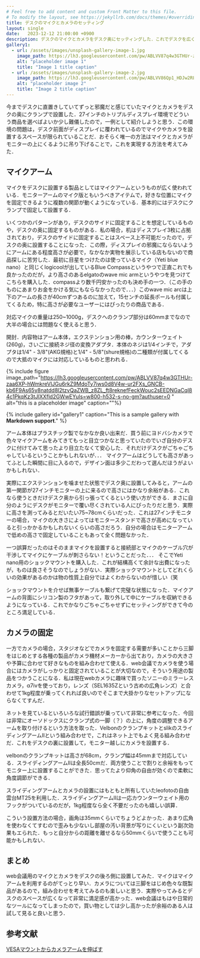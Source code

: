 ```yaml
---
# Feel free to add content and custom Front Matter to this file.
# To modify the layout, see https://jekyllrb.com/docs/themes/#overriding-theme-defaults
title: デスクのマイクとカメラのセッティング
layout: single
date:   2023-12-12 21:00:00 +0900
description: デスクのマイクとカメラをデスク奥にセッティングした．これでデスクを広く使うことができる．
gallery1:
  - url: /assets/images/unsplash-gallery-image-1.jpg
    image_path: https://lh3.googleusercontent.com/pw/ABLVV87q4w3GTHUr-zaa6XP-hWmkreVlJGu6rkZ9MdoTy7iws0d8V4w-ur2FXs_GNCB-kb6F9As65y8natdd8l2tzvQaZWB_z8ZL_ft8reknefFeckWouc2sEEDNGaCql84c1PkqKz3tJlXXfld2GWwEYuls=w800-h532-s-no-gm?authuser=0
    alt: "placeholder image 1"
    title: "Image 1 title caption"
  - url: /assets/images/unsplash-gallery-image-2.jpg
    image_path: https://lh3.googleusercontent.com/pw/ABLVV86Qp1_HDJw2RLXA9OS5j21laegIUfFLczBscPCnisbfY7uXuC-h0Rw-IwivFEXU0EyFp3oyWnvQN_bRlXIbUh51jJvtBc3yLsS24zb1zdB4wnVmFSvhLp3fENte10DPwGqfsRCT5QESmsFUjXQ-CD2j=w800-h532-s-no-gm?authuser=0
    alt: "placeholder image 2"
    title: "Image 2 title caption"
---
```


今までデスクに直置きしていてずっと邪魔だと感じていたマイクとカメラをデスクの奥にクランプで設置した．27インチのトリプルディスプレイ環境でどういう商品を選べばよいか少し難儀したので，一例として紹介しようと思う．この環境の問題は，デスク前面がディスプレイに覆われているのでマイクやカメラを設置するスペースが限られていることだ．おそらく唯一の方法はマイクとカメラがモニターの上にくるように吊り下げることで，これを実現する方法を考えてみた．


## マイクアーム

マイクをデスクに設置する製品としてはマイクアームというものが広く使われている．モニターアームのマイク版ともいうべきアイテムで，好きな位置にマイクを固定できるように複数の関節が動くようになっている．基本的にはデスクにクランプで固定して設置する．

いくつかのパターンがあり，デスクのサイドに固定することを想定しているものや，デスクの奥に固定するものがある．私の場合，机はディスプレイ3枚に占拠されており，デスクのサイドに固定することはスペース上不可能だったので，デスクの奥に設置することになった．この際，ディスプレイの邪魔にならないようにアームにある程度高さが必要で，なかなか実物を展示している店もないので商品探しに苦労した．最初に目星をつけたのは使っているマイク（Yeti blue nano）と同じくlogicoolが出しているBlue Compassというやつで正直これでも良かったのだが，より高さのあるelgatoのwave mic armというやつを見つけてこちらを購入した．compassより数千円安かったのも決め手の一つ．（この手のものにあまりお金をかける気にもならなかったので．．．）このwave mic arcは上下のアームの長さが40cmずつあるのに加えて，15センチの延長ポールも付属してくるため，特に高さが必要なユーザーにはぴったりの商品である．

対応マイクの重量は250~1000g，デスクへのクランプ部分は60mmまでなので大半の場合には問題なく使えると思う．

開封．内容物はアーム本体，エクステンション用の棒，カウンターウェイト(260g)，さいごに接続ネジ径の変換アダプタ．本体のネジは1/4インチで，アダプタは1/4" - 3/8"(AKG規格)と1/4" - 5/8"(shure規格)の二種類が付属してくるので大抵のマイクには対応しているものと思われる．


{% include figure image_path="https://lh3.googleusercontent.com/pw/ABLVV87q4w3GTHUr-zaa6XP-hWmkreVlJGu6rkZ9MdoTy7iws0d8V4w-ur2FXs_GNCB-kb6F9As65y8natdd8l2tzvQaZWB_z8ZL_ft8reknefFeckWouc2sEEDNGaCql84c1PkqKz3tJlXXfld2GWwEYuls=w800-h532-s-no-gm?authuser=0
" alt="this is a placeholder image" caption=""%}

{% include gallery id="gallery1" caption="This is a sample gallery with **Markdown support**." %}

アーム本体はプラスチック製でなかなか良い出来だ．買う前にヨドバシカメラで色々マイクアームをみてきてもっと目立つかなと思っていたのでいざ自分のデスクに付けてみて思ったより目立たなくて安心した．それだけデスクがごちゃごちゃしているということかもしれないが．．． マイクアームはどうしても高さがあってふとした瞬間に目に入るので，デザイン面は多少こだわって選んだほうがよいかもしれない．



実際にエクステンションを噛ませた状態でデスク奥に設置してみると，アームの第一関節が27インチモニターの上に来るので高さにはかなり余裕がある．これなら使うときだけデスク奥から引っ張ってくるという使い方ができる．まさに自分のようにデスクがモニターで覆い尽くされている人にぴったりだと思う．実際に高さを測ってみるとだいたい75~78cmくらいだった．これは27インチモニターの場合，マイクの大きさによってはモニタースタンドで高さが高めになっていると引っかかるかもしれないくらいの高さだろう．自分の場合はモニターアームで低めの高さで固定していることもあって全く問題なかった．


一つ誤算だったのはそのままマイクを設置すると接続部とマイクのケーブル穴が干渉してマイクにケーブルが刺さらない！ということだった．．． そこでYeti nano用のショックマウントを購入した．これが結構高くて余計な出費になったが，ものは良さそうなのでしょうがない．実際ショックマウントとしてどれくらいの効果があるのかは物の性質上自分ではよくわからないのが惜しい（笑


ショックマウントを介せば無事ケーブルも繋げて完璧な状態になった．マイクアームの背面にシリコン製のフタがあって，取り外して中にケーブルを収納できるようになっている．これでかなりごちゃごちゃせずにセッティングができて今のところ満足している．



## カメラの固定

一方でカメラの場合，スタジオなどでカメラを固定する需要が多いことから三脚をはじめとする各種の製品がカメラ機材メーカーから出ており，カメラの大きさや予算に合わせて好きなものを組み合わせて使える．web会議でカメラを使う場合にはカメラがしっかりと固定されていることが大切なので，そういう用途の製品をつかうことになる．私は現在webカメラに趣味で買ったソニーのミラーレスカメラ，α7ivを使っており，レンズ（SEL1635Zという古めの広角レンズ）と合わせて1kg程度が乗ってくれれば良いのでそこまで大掛かりなセットアップにならなくてすんだ．

ネットを見ているといろいろな試行錯誤が乗っていて非常に参考になった．今回は非常にオーソドックスにクランプ式の一脚（？）の上に，角度の調整できるアームを取り付けるという方法を取った．VelbonのクランプキットとslikのスライディングアームIIという組み合わせで，これはネット上でもよく見る組み合わせだ．これをデスクの裏に設置して，モニター越しにカメラを設置する．

velbonのクランプキットは高さが68cm，クランプ幅は45mmまで対応している．スライディングアームIIは全長50cmだ．両方使うことで割りと余裕をもってモニター上に設置することができた．思ってたより仰角の自由が効くので柔軟に角度調節ができる．


スライディングアームとカメラの設置にはもともと所有していたleofotoの自由雲台MT25を利用した．スライディングアームIIは一応カウンターウェイト用のフックがついているのだが，1kg程度なら全く不要だったのも嬉しい誤算．


こういう設置方法の場合，画角は35mmくらいでちょうどよかった．あまり広角を使わなくてすむので歪みも少ないし部屋の汚い背景が写りにくいという副次効果もエられた．もっと自分からの距離を離せるなら50mmくらいで使うことも可能かもしれない．


## まとめ

web会議用のマイクとカメラをデスクの後ろ側に設置してみた．マイクはマイクアームを利用するのがてっとり早い．カメラについては三脚をはじめ色々な既製品があるので，組み合わせを考えてみるのも楽しいと思う．実際やってみるとデスクのスペースが広くなって非常に満足感が高かった．web会議はもはや日常的なツールになってしまったので，買い物としては少し高かったが余裕のある人は試して見ると良いと思う．



## 参考文献


[VESAマウントからカメラアームを伸ばす](https://note.com/onthehead/n/nce9db1490196)